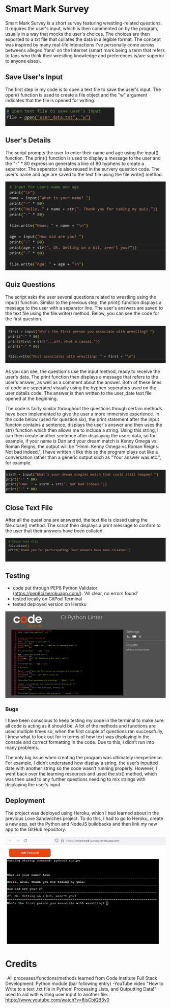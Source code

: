 # Smart Mark Survey

Smart Mark Survey is a short survey featuring wrestling-related questions. It requires the user's input, which is then commented on by the program, usually in a way that mocks the user's choices. The choices are then exported to a txt file that collates the data in a legible format. The concept was inspired by many real-life interactions I've personally come across betweens alleged 'fans' on the Internet (smart mark being a term that refers to fans who think their wrestling knowledge and preferences is/are superior to anyone elses).

## Save User's Input

The first step in my code is to open a text file to save the user's input. The open() function is used to create a file object and the "w" argument indicates that the file is opened for writing.

![filewriteup](markupfiles/filewrite.png)

## User's Details

The script prompts the user to enter their name and age using the input() function. The print() function is used to display a message to the user and the "-" * 80 expression generates a line of 80 hyphens to create a separator. The seperator is also reused in the survery question code. The user's name and age are saved to the text file using the file.write() method.

![userdetails](markupfiles/userdetails.png)

## Quiz Questions

The script asks the user several questions related to wrestling using the input() function. Similar to the previous step, the print() function displays a message to the user with a separator line. The user's answers are saved to the text file using the file.write() method. Below, you can see the code for the first question.

![filewriteup](markupfiles/question1.png)

As you can see, the question's use the input method, ready to receive the user's data. The print function then displays a message that refers to the user's answer, as well as a comment about the answer. Both of these lines of code are seperated visually using the hyphen seperators used on the user details code. The answer is then written to the user_date text file opened at the beginning.

The code is fairly similar throughout the questions though certain methods have been implemented to give the user a more immersive experience. In the code below (used for question six), the print statement after the input functon contains a sentence, displays the user's answer and then uses the str() function which then allows me to include a string. Using this string, I can then create another sentence after displaying the users data, so for example, if your name is Dan and your dream match is Kenny Omega vs Roman Reigns, the output will be "Hmm. Kenny Omega vs Roman Reigns. Not bad indeed.", I have written it like this so the program plays out like a conversation rather than a generic output such as "Your answer was etc.", for example.

![filewriteup](markupfiles/question6.png)

## Close Text File

After all the questions are answered, the text file is closed using the file.close() method. The script then displays a print message to confirm to the user that their answers have been collated.

![filewriteup](markupfiles/closetext.png)

## Testing

- code put through PEP8 Python Validator (https://pep8ci.herokuapp.com/). 'All clear, no errors found'
- tested locally on GitPod Terminal
- tested deployed version on Heroku

![filewriteup](markupfiles/codevalidator.png)

### Bugs

I have been conscious to keep testing my code in the terminal to make sure all code is acting as it should be. A lot of the methods and functions are used multiple times so, when the first couple of questions ran successfully, I knew what to look out for in terms of how text was displaying in the console and correct formatting in the code. Due to this, I didn’t run into many problems.

The only big issue when creating the program was ultimately inexperience. For example, I didn’t understand how display a string, the user’s inputted date with another string so the code wasn’t running properly. However, I went back over the learning resources and used the str() method, which was then used to any further questions needing to mix strings with displaying the user’s input.

## Deployment

The project was deployed using Heroku, which I had learned about in the previous Love Sandwiches project. To do this, I had to go to Heroku, create a new app, set the Python and NodeJS buildbacks and then link my new app to the GitHub repository.

![filewriteup](markupfiles/deployed.png)

# Credits

-All processes/functions/methods learned from Code Institute Full Stack Development: Python module (bar following entry)
-YouTube video "How to Write to a text .txt file in Python! Processing Lists, and Outputting Data!" used to aid with writing user input to another file: 
https://www.youtube.com/watch?v=6jsCbjQB3y0

